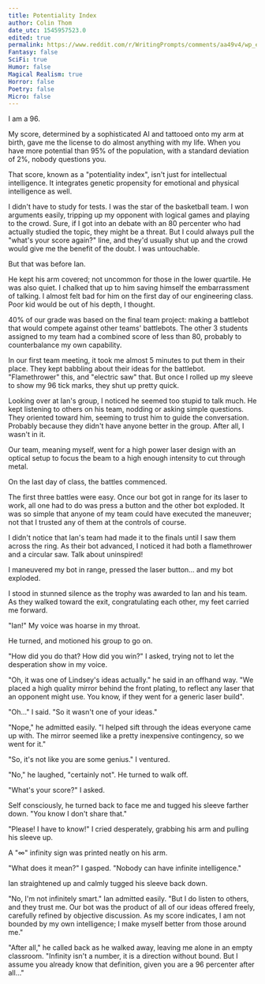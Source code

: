 ```yaml
---
title: Potentiality Index
author: Colin Thom
date_utc: 1545957523.0
edited: true
permalink: https://www.reddit.com/r/WritingPrompts/comments/aa49v4/wp_everyone_is_born_with_1100_tally_marks/
Fantasy: false
SciFi: true
Humor: false
Magical Realism: true
Horror: false
Poetry: false
Micro: false
---
```

I am a 96.

My score, determined by a sophisticated AI and tattooed onto my arm at birth, gave me the license to do almost anything with my life. When you have more potential than 95% of the population, with a standard deviation of 2%, nobody questions you.

That score, known as a "potentiality index", isn't just for intellectual intelligence. It integrates  genetic propensity for emotional and physical intelligence as well.

I didn't have to study for tests.  I was the star of the basketball team. I won arguments easily, tripping up my opponent with logical games and playing to the crowd. Sure, if I got into an debate with an 80 percenter who had actually studied the topic, they might be a threat. But I could always pull the "what's your score again?" line, and they'd usually shut up and the crowd would give me the benefit of the doubt. I was untouchable.

But that was before Ian.

He kept his arm covered; not uncommon for those in the lower quartile. He was also quiet. I chalked that up to him saving himself the embarrassment of talking.
I almost felt bad for him on the first day of our engineering class. Poor kid would be out of his depth, I thought.

40% of our grade was based on the final team project: making a battlebot that would compete against other teams' battlebots. The other 3 students assigned to my team had a combined score of less than 80, probably to counterbalance my own capability.

In our first team meeting, it took me almost 5 minutes to put them in their place. They kept babbling about their ideas for the battlebot. "Flamethrower" this, and "electric saw" that. But once I rolled up my sleeve to show my 96 tick marks, they shut up pretty quick.

Looking over at Ian's group, I noticed he seemed too stupid to talk much. He kept listening to others on his team, nodding or asking simple questions. They oriented toward him, seeming to trust him to guide the conversation. Probably because they didn't have anyone better in the group. After all, I wasn't in it.

Our team, meaning myself, went for a high power laser design with an optical setup to focus the beam to a high enough intensity to cut through metal.

On the last day of class, the battles commenced.

The first three battles were easy. Once our bot got in range for its laser to work, all one had to do was press a button and the other bot exploded. It was so simple that anyone of my team could have executed the maneuver; not that I trusted any of them at the controls of course.

I didn't notice that Ian's team had made it to the finals until I saw them across the ring. As their bot advanced, I noticed it had both a flamethrower and a circular saw. Talk about uninspired!

I maneuvered my bot in range, pressed the laser button... and my bot exploded.

I stood in stunned silence as the trophy was awarded to Ian and his team. As they walked toward the exit, congratulating each other, my feet carried me forward.

"Ian!" My voice was hoarse in my throat.

He turned, and motioned his group to go on.

"How did you do that? How did you win?" I asked, trying not to let the desperation show in my voice.

"Oh, it was one of Lindsey's ideas actually." he said in an offhand way. "We placed a high quality mirror behind the front plating, to reflect any laser that an opponent might use. You know, if they went for a generic laser build".

"Oh..." I said. "So it wasn't one of your ideas."

"Nope," he admitted easily. "I helped sift through the ideas everyone came up with. The mirror seemed like a pretty inexpensive contingency, so we went for it."

"So, it's not like you are some genius." I ventured.

"No," he laughed, "certainly not". He turned to walk off.

"What's your score?" I asked.

Self consciously, he turned back to face me and tugged his sleeve farther down. "You know I don't share that."

"Please! I have to know!" I cried desperately, grabbing his arm and pulling his sleeve up.

A "∞" infinity sign was printed neatly on his arm.

"What does it mean?" I gasped. "Nobody can have infinite intelligence."

Ian straightened up and calmly tugged his sleeve back down.

"No, I'm not infinitely smart." Ian admitted easily. "But I do listen to others, and they trust me. Our bot was the product of all of our ideas offered freely, carefully refined by objective discussion. As my score indicates, I am not bounded by my own intelligence; I make myself better from those around me."

"After all," he called back as he walked away, leaving me alone in an empty classroom. "Infinity isn't a number, it is a direction without bound. But I assume you already know that definition, given you are a 96 percenter after all..."
